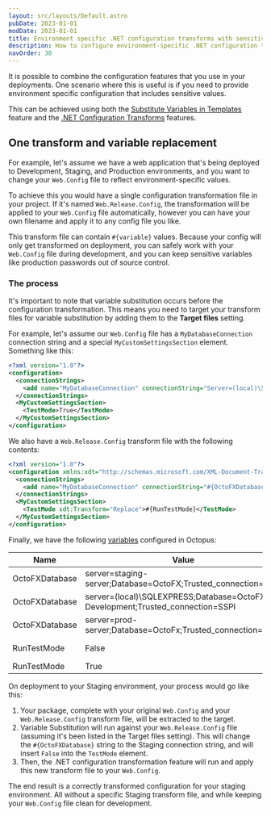```yaml
---
layout: src/layouts/Default.astro
pubDate: 2023-01-01
modDate: 2023-01-01
title: Environment specific .NET configuration transforms with sensitive values
description: How to configure environment-specific .NET configuration transforms while keeping sensitive values in Octopus.
navOrder: 30
---
```


It is possible to combine the configuration features that you use in your deployments. One scenario where this is useful is if you need to provide environment specific configuration that includes sensitive values.

This can be achieved using both the [Substitute Variables in Templates](/docs/projects/steps/configuration-features/substitute-variables-in-templates/) feature and the [.NET Configuration Transforms](/docs/projects/steps/configuration-features/configuration-transforms) features.

## One transform and variable replacement

For example, let's assume we have a web application that's being deployed to Development, Staging, and Production environments, and you want to change your `Web.Config` file to reflect environment-specific values.

To achieve this you would have a single configuration transformation file in your project. If it's named `Web.Release.Config`, the transformation will be applied to your `Web.Config` file automatically, however you can have your own filename and apply it to any config file you like.

This transform file can contain `#{variable}` values. Because your config will only get transformed on deployment, you can safely work with your `Web.Config` file during development, and you can keep sensitive variables like production passwords out of source control.

### The process

It's important to note that variable substitution occurs before the configuration transformation. This means you need to target your transform files for variable substitution by adding them to the **Target files** setting.

For example, let's assume our `Web.Config` file has a `MyDatabaseConnection` connection string and a special `MyCustomSettingsSection` element. Something like this:

```xml
<?xml version="1.0"?>
<configuration>
  <connectionStrings>
    <add name="MyDatabaseConnection" connectionString="Server=(local)\SQLExpress;Database=OctoFX;Trusted_connection=SSPI"/>
  </connectionStrings>
  <MyCustomSettingsSection>
    <TestMode>True</TestMode>
  </MyCustomSettingsSection>
</configuration>
```

We also have a `Web.Release.Config` transform file with the following contents:

```xml
<?xml version="1.0"?>
<configuration xmlns:xdt="http://schemas.microsoft.com/XML-Document-Transform">
  <connectionStrings>
    <add name="MyDatabaseConnection" connectionString="#{OctoFXDatabase}" xdt:Transform="SetAttributes" xdt:Locator="Match(name)"/>
  </connectionStrings>
  <MyCustomSettingsSection>
    <TestMode xdt:Transform="Replace">#{RunTestMode}</TestMode>
  </MyCustomSettingsSection>
</configuration>
```

Finally, we have the following [variables](/docs/projects/variables) configured in Octopus:

| Name       | Value   | Scope   |
| ------------- | ------- | ------ |
| OctoFXDatabase | server=staging-server;Database=OctoFX;Trusted_connection=SSPI | Staging |
| OctoFXDatabase | server=(local)\SQLEXPRESS;Database=OctoFX-Development;Trusted_connection=SSPI | Development |
| OctoFXDatabase | server=prod-server;Database=OctoFx;Trusted_connection=SSPI | Production |
| RunTestMode   | False    | Production, Staging |
| RunTestMode   | True     | Development         |

On deployment to your Staging environment, your process would go like this:

1. Your package, complete with your original `Web.Config` and your `Web.Release.Config` transform file, will be extracted to the target.
2. Variable Substitution will run against your `Web.Release.Config` file (assuming it's been listed in the Target files setting).
This will change the `#{OctoFXDatabase}` string to the Staging connection string, and will insert `False` into the `TestMode` element.
3. Then, the .NET configuration transformation feature will run and apply this new transform file to your `Web.Config`.

The end result is a correctly transformed configuration for your staging environment. All without a specific Staging transform file, and while keeping your `Web.Config` file clean for development.
